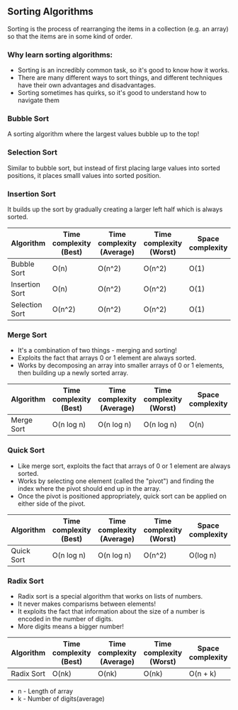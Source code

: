 ## Sorting Algorithms

Sorting is the process of rearranging the items in a collection (e.g. an array) so that the items are in some kind of order. 

### Why learn sorting algorithms:  
* Sorting is an incredibly common task, so it's good to know how it works.
* There are many different ways to sort things, and different techniques have their own advantages and disadvantages.
* Sorting sometimes has quirks, so it's good to understand how to navigate them 

### Bubble Sort
A sorting algorithm where the largest values bubble up to the top!


### Selection Sort
Similar to bubble sort, but instead of first placing large values into sorted positions, it places smalll values into sorted position.


### Insertion Sort
It builds up the sort by gradually creating a larger left half which is always sorted.


| Algorithm | Time complexity (Best) | Time complexity (Average) | Time complexity (Worst) | Space complexity |
|-----------|------------------------|---------------------------|-------------------------|------------------|
| Bubble Sort | O(n)                 | O(n^2)                    | O(n^2)                  | O(1)           |   
| Insertion Sort | O(n)                 | O(n^2)                    | O(n^2)                  | O(1)           |   
| Selection Sort | O(n^2)                 | O(n^2)                    | O(n^2)                  | O(1)           |   


### Merge Sort
* It's a combination of two things - merging and sorting!
* Exploits the fact that arrays 0 or 1 element are always sorted.
* Works by decomposing an array into smaller arrays of 0 or 1 elements, then building up a newly sorted array.


| Algorithm | Time complexity (Best) | Time complexity (Average) | Time complexity (Worst) | Space complexity |
|-----------|------------------------|---------------------------|-------------------------|------------------|
| Merge Sort| O(n log n)             | O(n log n)                | O(n log n)              | O(n)             |   

### Quick Sort

* Like merge sort, exploits the fact that arrays of 0 or 1 element are always sorted.
* Works by selecting one element (called the "pivot") and finding the index where the pivot should end up in the array.
* Once the pivot is positioned appropriately, quick sort can be applied on either side of the pivot.

| Algorithm | Time complexity (Best) | Time complexity (Average) | Time complexity (Worst) | Space complexity |
|-----------|------------------------|---------------------------|-------------------------|------------------|
| Quick Sort| O(n log n)             | O(n log n)                | O(n^2)              | O(log n)             | 

### Radix Sort
* Radix sort is a special algorithm that works on lists of numbers.
* It never makes comparisms between elements!
* It exploits the fact that information about the size of a number is encoded in the number of digits.
* More digits means a bigger number!

| Algorithm | Time complexity (Best) | Time complexity (Average) | Time complexity (Worst) | Space complexity |
|-----------|------------------------|---------------------------|-------------------------|------------------|
| Radix Sort|      O(nk)             |      O(nk)                |      O(nk)              | O(n + k)         | 

* n - Length of array
* k - Number of digits(average)